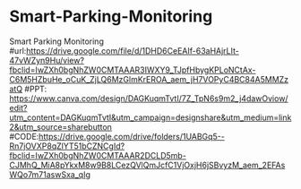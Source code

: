 # Smart-Parking-Monitoring
Smart Parking Monitoring
#url:https://drive.google.com/file/d/1DHD6CeEAIf-63aHAjrLIt-47vWZyn9Hu/view?fbclid=IwZXh0bgNhZW0CMTAAAR3IWXY9_TJpfHbygKPLoNCtAx-C6M5HZbuHe_oCuK_ZjLQ6MzGlmKrEROA_aem_jH7VOPyC4BC84A5MMZzatQ
#PPT: https://www.canva.com/design/DAGKuqmTvtI/7Z_TpN6s9m2_j4dawOviow/edit?utm_content=DAGKuqmTvtI&utm_campaign=designshare&utm_medium=link2&utm_source=sharebutton
#CODE:https://drive.google.com/drive/folders/1UABGq5--Rn7jOVXP8qZlYT51bCZNCgId?fbclid=IwZXh0bgNhZW0CMTAAAR2DCLD5mb-CJMhQ_MiA8pYkxM8w9B8LCezQVlQmJcfC1VjOxjH6jSBvyzM_aem_2EFAsWQo7m71aswSxa_qIg
